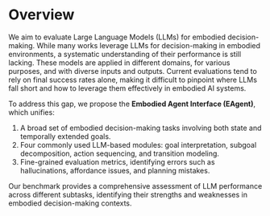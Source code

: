 # Overview

We aim to evaluate Large Language Models (LLMs) for embodied decision-making. While many works leverage LLMs for decision-making in embodied environments, a systematic understanding of their performance is still lacking. These models are applied in different domains, for various purposes, and with diverse inputs and outputs. Current evaluations tend to rely on final success rates alone, making it difficult to pinpoint where LLMs fall short and how to leverage them effectively in embodied AI systems.

To address this gap, we propose the **Embodied Agent Interface (EAgent)**, which unifies:
1. A broad set of embodied decision-making tasks involving both state and temporally extended goals.
2. Four commonly used LLM-based modules: goal interpretation, subgoal decomposition, action sequencing, and transition modeling.
3. Fine-grained evaluation metrics, identifying errors such as hallucinations, affordance issues, and planning mistakes.

Our benchmark provides a comprehensive assessment of LLM performance across different subtasks, identifying their strengths and weaknesses in embodied decision-making contexts.